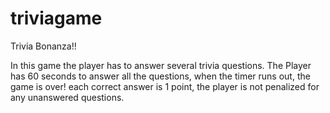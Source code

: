# triviagame
Trivia Bonanza!!

In this game the player has to answer several trivia questions.
The Player has 60 seconds to answer all the questions, when the timer runs out, the game is over!
each correct answer is 1 point, the player is not penalized for any unanswered questions.